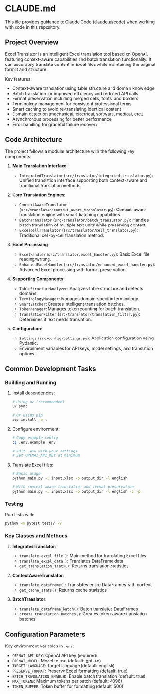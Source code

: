 # CLAUDE.md

This file provides guidance to Claude Code (claude.ai/code) when working with code in this repository.

## Project Overview

Excel Translator is an intelligent Excel translation tool based on OpenAI, featuring context-aware capabilities and batch translation functionality. It can accurately translate content in Excel files while maintaining the original format and structure.

Key features:
- Context-aware translation using table structure and domain knowledge
- Batch translation for improved efficiency and reduced API calls
- Format preservation including merged cells, fonts, and borders
- Terminology management for consistent professional terms
- Smart caching to avoid re-translating identical content
- Domain detection (mechanical, electrical, software, medical, etc.)
- Asynchronous processing for better performance
- Error handling for graceful failure recovery

## Code Architecture

The project follows a modular architecture with the following key components:

1. **Main Translation Interface**:
   - `IntegratedTranslator` (`src/translator/integrated_translator.py`): Unified translation interface supporting both context-aware and traditional translation methods.

2. **Core Translation Engines**:
   - `ContextAwareTranslator` (`src/translator/context_aware_translator.py`): Context-aware translation engine with smart batching capabilities.
   - `BatchTranslator` (`src/translator/batch_translator.py`): Handles batch translation of multiple text units while preserving context.
   - `ExcelCellTranslator` (`src/translator/cell_translator.py`): Traditional cell-by-cell translation method.

3. **Excel Processing**:
   - `ExcelHandler` (`src/translator/excel_handler.py`): Basic Excel file reading/writing.
   - `EnhancedExcelHandler` (`src/translator/enhanced_excel_handler.py`): Advanced Excel processing with format preservation.

4. **Supporting Components**:
   - `TableStructureAnalyzer`: Analyzes table structure and detects domains.
   - `TerminologyManager`: Manages domain-specific terminology.
   - `SmartBatcher`: Creates intelligent translation batches.
   - `TokenManager`: Manages token counting for batch translation.
   - `TranslationFilter` (`src/translator/translation_filter.py`): Determines if text needs translation.

5. **Configuration**:
   - `Settings` (`src/config/settings.py`): Application configuration using Pydantic.
   - Environment variables for API keys, model settings, and translation options.

## Common Development Tasks

### Building and Running

1. Install dependencies:
   ```bash
   # Using uv (recommended)
   uv sync
   
   # Or using pip
   pip install -e .
   ```

2. Configure environment:
   ```bash
   # Copy example config
   cp .env.example .env
   
   # Edit .env with your settings
   # Set OPENAI_API_KEY at minimum
   ```

3. Translate Excel files:
   ```bash
   # Basic usage
   python main.py -i input.xlsx -o output_dir -l english
   
   # With context-aware translation and format preservation
   python main.py -i input.xlsx -o output_dir -l english -c -p
   ```

### Testing

Run tests with:
```bash
python -m pytest tests/ -v
```

### Key Classes and Methods

1. **IntegratedTranslator**:
   - `translate_excel_file()`: Main method for translating Excel files
   - `translate_excel_data()`: Translates DataFrame data
   - `get_translation_stats()`: Returns translation statistics

2. **ContextAwareTranslator**:
   - `translate_dataframe()`: Translates entire DataFrames with context
   - `get_cache_stats()`: Returns cache statistics

3. **BatchTranslator**:
   - `translate_dataframe_batch()`: Batch translates DataFrames
   - `create_translation_batches()`: Creates token-aware translation batches

## Configuration Parameters

Key environment variables in `.env`:
- `OPENAI_API_KEY`: OpenAI API key (required)
- `OPENAI_MODEL`: Model to use (default: gpt-4o)
- `TARGET_LANGUAGE`: Target language (default: english)
- `PRESERVE_FORMAT`: Preserve Excel formatting (default: true)
- `BATCH_TRANSLATION_ENABLED`: Enable batch translation (default: true)
- `MAX_TOKENS`: Maximum tokens per batch (default: 4096)
- `TOKEN_BUFFER`: Token buffer for formatting (default: 500)